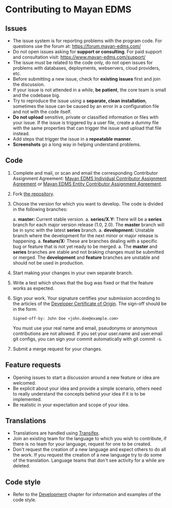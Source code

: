Contributing to Mayan EDMS
==========================

Issues
------

- The issue system is for reporting problems with the program code. For
questions use the forum at: https://forum.mayan-edms.com/
- Do not open issues asking for **support or consulting**. For paid support
and consultation visit: https://www.mayan-edms.com/support/
- The issue must be related to the code only, do not open issues for problems
with databases, deployments, webservers, cloud providers, etc.
- Before submitting a new issue, check for **existing issues** first and
join the discussion.
- If your issue is not attended in a while, **be patient**, the core team is
small and the codebase big.
- Try to reproduce the issue using a **separate, clean installation**,
sometimes the issue can be caused by an error in a configuration file and
not with the code itself.
- **Do not upload** sensitive, private or classified information or files
with your issue. If the issue is triggered by a user file, create a dummy
file with the same properties that can trigger the issue and upload that
file instead.
- Add steps that trigger the issue in a **repeatable manner**.
- **Screenshots** go a long way in helping understand problems.

Code
----

1. Complete and mail, or scan and email the corresponding Contributor Assignment Agreement: [Mayan EDMS Individual Contributor Assignment Agreement](https://gitlab.com/mayan-edms/mayan-edms/-/blob/master/docs/chapters/development/caa_individual.txt) or [Mayan EDMS Entity Contributor Assignment Agreement](https://gitlab.com/mayan-edms/mayan-edms/-/blob/master/docs/chapters/development/caa_entity.txt).
1. Fork [the repository](http://gitlab.com/mayan-edms/mayan-edms).
1. Choose the version for which you want to develop. The code is divided in the
following branches:

    a. **master:** Current stable version.
    a. **series/X.Y:** There will be a **series** branch for each major version
    release (1.0, 2.0). The **master** branch will be in sync with the latest
    **series** branch.
    a. **development:** Unstable branch where the development for the next minor or
    major release is happening.
    a. **feature/X:** These are branches dealing with a specific bug or feature
    that is not yet ready to be merged.
    a. The **master** and **series** branches are stable and not braking changes
    must be submitted or merged. The **development** and **feature** branches
    are unstable and should not be used in production.

1. Start making your changes in your own separate branch.
1. Write a test which shows that the bug was fixed or that the feature works as
   expected.
1. Sign your work. Your signature certifies your submission according to the
   articles of the [Developer Certificate of Origin](https://gitlab.com/mayan-edms/mayan-edms/blob/master/DCO).
   The sign-off should be in the form:

    ````
    Signed-off-by: John Doe <john.doe@example.com>
    ````

    You must use your real name and email, pseudonyms or anonymous contributions
    are not allowed. If you set your user.name and user.email git configs, you can
    sign your commit automatically with git commit -s.
1. Submit a merge request for your changes.

Feature requests
----------------

- Opening issues to start a discussion around a new feature or idea are welcomed.
- Be explicit about your idea and provide a simple scenario, others need to really
understand the concepts behind your idea if it is to be implemented.
- Be realistic in your expectation and scope of your idea.

Translations
------------
- Translations are handled using [Transifex](https://www.transifex.com/rosarior/mayan-edms/).
- Join an existing team for the language to which you wish to contribute,
if there is no team for your language, request for one to be created.
- Don't request the creation of a new language and expect others to do all the
work. If you request the creation of a new language try to do some of the
translation. Language teams that don't see activity for a while are deleted.

Code style
----------
- Refer to the [Development](https://docs.mayan-edms.com/topics/development.html)
chapter for information and examples of the code style.
